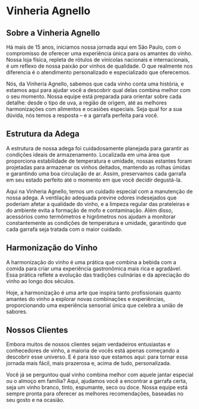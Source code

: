 # Vinheria Agnello

## Sobre a Vinheria Agnello
Há mais de 15 anos, iniciamos nossa jornada aqui em São Paulo, com o compromisso de oferecer uma experiência única para os amantes do vinho. Nossa loja física, repleta de rótulos de vinícolas nacionais e internacionais, é um reflexo de nossa paixão por vinhos de qualidade. O que realmente nos diferencia é o atendimento personalizado e especializado que oferecemos.

Nós, da Vinheria Agnello, sabemos que cada vinho conta uma história, e estamos aqui para ajudar você a descobrir qual delas combina melhor com o seu momento. Nossa equipe está preparada para orientar sobre cada detalhe: desde o tipo de uva, a região de origem, até as melhores harmonizações com alimentos e ocasiões especiais. Seja qual for a sua dúvida, nós temos a resposta – e a garrafa perfeita para você.

## Estrutura da Adega
A estrutura de nossa adega foi cuidadosamente planejada para garantir as condições ideais de armazenamento. Localizada em uma área que proporciona estabilidade de temperatura e umidade, nossas estantes foram projetadas para armazenar os vinhos deitados, mantendo as rolhas úmidas e garantindo uma boa circulação de ar. Assim, preservamos cada garrafa em seu estado perfeito até o momento em que você decidir degustá-la.

Aqui na Vinheria Agnello, temos um cuidado especial com a manutenção de nossa adega. A ventilação adequada previne odores indesejados que poderiam afetar a qualidade do vinho, e a limpeza regular das prateleiras e do ambiente evita a formação de mofo e contaminação. Além disso, acessórios como termômetros e higrômetros nos ajudam a monitorar constantemente as condições de temperatura e umidade, garantindo que cada garrafa seja tratada com o maior cuidado.

## Harmonização do Vinho
A harmonização do vinho é uma prática que combina a bebida com a comida para criar uma experiência gastronômica mais rica e agradável. Essa prática reflete a evolução das tradições culinárias e da apreciação do vinho ao longo dos séculos.

Hoje, a harmonização é uma arte que inspira tanto profissionais quanto amantes do vinho a explorar novas combinações e experiências, proporcionando uma experiência sensorial única que celebra a união de sabores.

## Nossos Clientes
Embora muitos de nossos clientes sejam verdadeiros entusiastas e conhecedores de vinho, a maioria de vocês está apenas começando a descobrir esse universo. E é para isso que estamos aqui: para tornar essa jornada mais fácil, mais prazerosa e, acima de tudo, personalizada.

Você já se perguntou qual vinho combina melhor com aquele jantar especial ou o almoço em família? Aqui, ajudamos você a encontrar a garrafa certa, seja um vinho branco, tinto, espumante, seco ou doce. Nossa equipe está sempre pronta para oferecer as melhores recomendações, baseadas no seu gosto e na ocasião.

